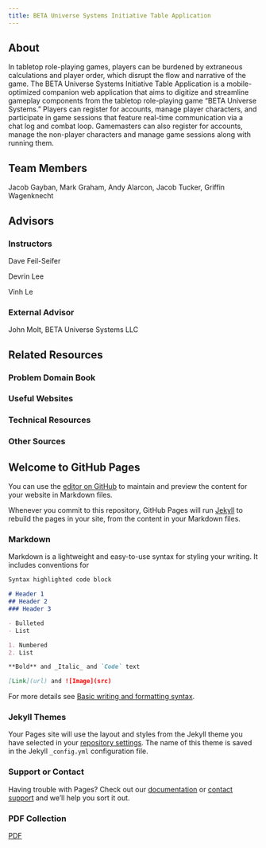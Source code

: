 ```yaml
---
title: BETA Universe Systems Initiative Table Application
---
```


## About

In tabletop role-playing games, players can be burdened by extraneous calculations and player order, which disrupt the flow and narrative of the game. The BETA Universe Systems Initiative Table Application is a mobile-optimized companion web application that aims to digitize and streamline gameplay components from the tabletop role-playing game “BETA Universe Systems.” Players can register for accounts, manage player characters, and participate in game sessions that feature real-time communication via a chat log and combat loop. Gamemasters can also register for accounts, manage the non-player characters and manage game sessions along with running them.

## Team Members

Jacob Gayban, Mark Graham, Andy Alarcon, Jacob Tucker, Griffin Wagenknecht

## Advisors

### Instructors

Dave Feil-Seifer

Devrin Lee

Vinh Le

### External Advisor

John Molt, BETA Universe Systems LLC

## Related Resources

### Problem Domain Book

### Useful Websites

### Technical Resources

### Other Sources


## Welcome to GitHub Pages

You can use the [editor on GitHub](https://github.com/UNR-CS426-Team-07/UNR-CS426-Team-07.github.io/edit/main/index.md) to maintain and preview the content for your website in Markdown files.

Whenever you commit to this repository, GitHub Pages will run [Jekyll](https://jekyllrb.com/) to rebuild the pages in your site, from the content in your Markdown files.

### Markdown

Markdown is a lightweight and easy-to-use syntax for styling your writing. It includes conventions for

```markdown
Syntax highlighted code block

# Header 1
## Header 2
### Header 3

- Bulleted
- List

1. Numbered
2. List

**Bold** and _Italic_ and `Code` text

[Link](url) and ![Image](src)
```

For more details see [Basic writing and formatting syntax](https://docs.github.com/en/github/writing-on-github/getting-started-with-writing-and-formatting-on-github/basic-writing-and-formatting-syntax).

### Jekyll Themes

Your Pages site will use the layout and styles from the Jekyll theme you have selected in your [repository settings](https://github.com/UNR-CS426-Team-07/UNR-CS426-Team-07.github.io/settings/pages). The name of this theme is saved in the Jekyll `_config.yml` configuration file.

### Support or Contact

Having trouble with Pages? Check out our [documentation](https://docs.github.com/categories/github-pages-basics/) or [contact support](https://support.github.com/contact) and we’ll help you sort it out.

### PDF Collection
<a href="./assets/pdfs/test.pdf" target="_blank">PDF</a>

<!-- <iframe width="560" height="315" src="https://www.youtube.com/embed/Zv11L-ZfrSg" title="YouTube video player" frameborder="0" allow="accelerometer; autoplay; clipboard-write; encrypted-media; gyroscope; picture-in-picture" allowfullscreen></iframe> -->
